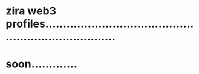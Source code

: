 # zira web3 profiles.........................................................................
# soon.............
